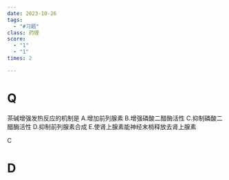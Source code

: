 ```yaml
---
date: 2023-10-26
tags:
  - "#习题"
class: 药理
score:
  - "1"
  - "1"
times: 2

---
```



# Q
茶碱增强发热反应的机制是
A.增加前列腺素
B.增强磷酸二醋酶活性
C.抑制磷酸二醋酶活性
D.抑制前列腺素合成
E.使肾上腺素能神经末梢释放去肾上腺素



C





# D